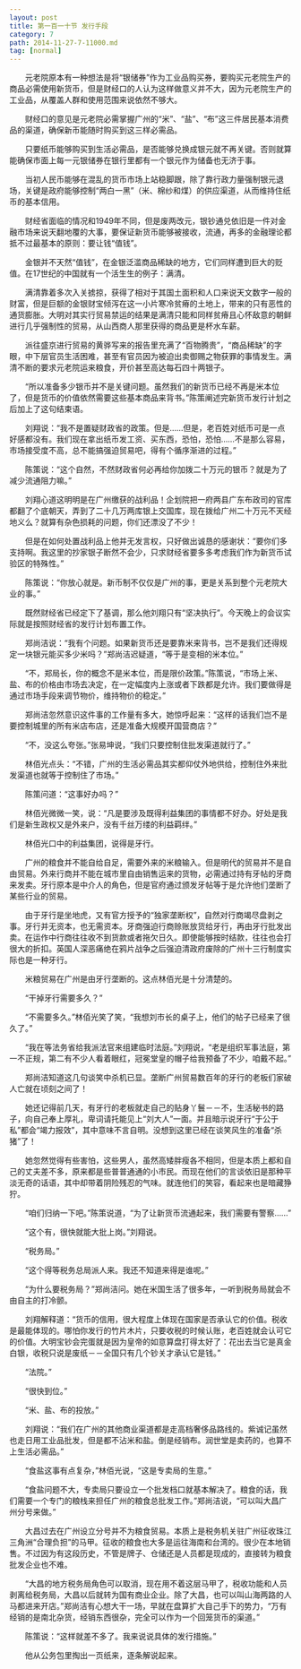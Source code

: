 ```yaml
---
layout: post
title: 第一百一十节 发行手段
category: 7
path: 2014-11-27-7-11000.md
tag: [normal]
---
```


　　元老院原本有一种想法是将“银储券”作为工业品购买券，要购买元老院生产的商品必需使用新货币，但是财经口的人认为这样做意义并不大，因为元老院生产的工业品，从覆盖人群和使用范围来说依然不够大。

　　财经口的意见是元老院必需掌握广州的“米”、“盐”、“布”这三件居民基本消费品的渠道，确保新币能随时购买到这三样必需品。

　　只要纸币能够购买到生活必需品，是否能够兑换成银元就不再关键。否则就算能确保市面上每一元银储券在银行里都有一个银元作为储备也无济于事。

　　当初人民币能够在混乱的货币市场上站稳脚跟，除了靠行政力量强制银元退场，关键是政府能够控制“两白一黑”（米、棉纱和煤）的供应渠道，从而维持住纸币的基本信用。

　　财经省面临的情况和1949年不同，但是废两改元，银钞通兑依旧是一件对金融市场来说天翻地覆的大事，要保证新货币能够被接收，流通，再多的金融理论都抵不过最基本的原则：要让钱“值钱”。

　　金银并不天然“值钱”，在金银泛滥商品稀缺的地方，它们同样遭到巨大的贬值。在17世纪的中国就有一个活生生的例子：满清。

　　满清靠着多次入关掳掠，获得了相对于其国土面积和人口来说天文数字一般的财富，但是巨额的金银财宝倾泻在这一小片寒冷贫瘠的土地上，带来的只有恶性的通货膨胀。大明对其实行贸易禁运的结果是满清只能和同样贫瘠且心怀敌意的朝鲜进行几乎强制性的贸易，从山西商人那里获得的商品更是杯水车薪。

　　派往盛京进行贸易的黄骅写来的报告里充满了“百物腾贵”，“商品稀缺”的字眼，中下层官员生活困难，甚至有官员因为被迫出卖御赐之物获罪的事情发生。满清不断的要求元老院运来粮食，开价甚至高达每石四十两银子。

　　“所以准备多少银币并不是关键问题。虽然我们的新货币已经不再是米本位了，但是货币的价值依然需要这些基本商品来背书。”陈策阐述完新货币发行计划之后加上了这句结束语。

　　刘翔说：“我不是置疑财政省的政策。但是……但是，老百姓对纸币可是一点好感都没有。我们现在拿出纸币发工资、买东西，恐怕，恐怕……不是那么容易，市场接受度不高，总不能搞强迫贸易吧，得有个循序渐进的过程。”

　　陈策说：“这个自然，不然财政省何必再给你加拨二十万元的银币？就是为了减少流通阻力嘛。”

　　刘翔心道这明明是在广州缴获的战利品！企划院把一府两县广东布政司的官库都翻了个底朝天，弄到了二十几万两库银上交国库，现在拨给广州二十万元不天经地义么？就算有杂色损耗的问题，你们还漂没了不少！

　　但是在如何处置战利品上他并无发言权，只好做出诚恳的感谢状：“要你们多支持啊。我这里的抄家银子断然不会少，只求财经省要多多考虑我们作为新货币试验区的特殊性。”

　　陈策说：“你放心就是。新币制不仅仅是广州的事，更是关系到整个元老院大业的事。”

　　既然财经省已经定下了基调，那么他刘翔只有“坚决执行”。今天晚上的会议实际就是按照财经省的发行计划布置工作。

　　郑尚洁说：“我有个问题。如果新货币还是要靠米来背书，岂不是我们还得规定一块银元能买多少米吗？”郑尚洁迟疑道，“等于是变相的米本位。”

　　“不，郑局长，你的概念不是米本位，而是限价政策。”陈策说，“市场上米、盐、布的价格由市场去决定，在一定幅度内上涨或者下跌都是允许。我们要做得是通过市场手段来调节物价，维持物价的稳定。”

　　郑尚洁忽然意识这件事的工作量有多大，她惊呼起来：“这样的话我们岂不是要控制城里的所有米店布店，还是准备大规模开国营商店？”

　　“不，没这么夸张。”张易坤说，“我们只要控制住批发渠道就行了。”

　　林佰光点头：“不错，广州的生活必需品其实都仰仗外地供给，控制住外来批发渠道也就等于控制住了市场。”

　　陈策问道：“这事好办吗？”

　　林佰光微微一笑，说：“凡是要涉及既得利益集团的事情都不好办。好处是我们是新生政权又是外来户，没有千丝万缕的利益羁绊。”

　　林佰光口中的利益集团，说得是牙行。

　　广州的粮食并不能自给自足，需要外来的米粮输入。但是明代的贸易并不是自由贸易。外来行商并不能在城市里自由销售运来的货物，必需通过持有牙帖的牙商来发卖。牙行原本是中介人的角色，但是官府通过颁发牙帖等于是允许他们垄断了某些行业的贸易。

　　由于牙行是坐地虎，又有官方授予的“独家垄断权”，自然对行商竭尽盘剥之事。牙行并无资本，也无需资本。牙商强迫行商赊账放货给牙行，再由牙行批发出卖。在运作中行商往往收不到货款或者拖欠日久。即使能够按时结款，往往也会打很大的折扣。英国人深恶痛绝在鸦片战争之后强迫清政府废除的广州十三行制度实际也是一种牙行。

　　米粮贸易在广州是由牙行垄断的。这点林佰光是十分清楚的。

　　“干掉牙行需要多久？”

　　“不需要多久。”林佰光笑了笑，“我想刘市长的桌子上，他们的帖子已经来了很久了。”

　　“我在等法务省给我派法官来组建临时法庭。”刘翔说，“老是组织军事法庭，第一不正规，第二有不少人看着眼红，冠冕堂皇的帽子给我预备了不少，咱戴不起。”

　　郑尚洁知道这几句谈笑中杀机已显。垄断广州贸易数百年的牙行的老板们家破人亡就在顷刻之间了！

　　她还记得前几天，有牙行的老板就走自己的贴身丫鬟－－不，生活秘书的路子，向自己奉上厚礼，卑词请托能见上“刘大人”一面。并且暗示说牙行“于公于私”都会“竭力报效”，其中意味不言自明。没想到这里已经在谈笑风生的准备“杀猪”了！

　　她忽然觉得有些害怕，这些男人，虽然高矮胖瘦各不相同，但是本质上都和自己的丈夫差不多，原来都是些普普通通的小市民。而现在他们的言谈依旧是那种平淡无奇的话语，其中却带着阴险残忍的气味。就连他们的笑容，看起来也是暗藏狰狞。

　　“咱们归纳一下吧。”陈策说道，“为了让新货币流通起来，我们需要有警察……”

　　“这个有，很快就能大批上岗。”刘翔说。

　　“税务局。”

　　“这个得等税务总局派人来。我还不知道来得是谁呢。”

　　“为什么要税务局？”郑尚洁问。她在米国生活了很多年，一听到税务局就会不由自主的打冷颤。

　　刘翔解释道：“货币的信用，很大程度上体现在国家是否承认它的价值。税收是最能体现的。哪怕你发行的竹片木片，只要收税的时候认账，老百姓就会认可它的价值。大明宝钞会完蛋就是因为皇帝的如意算盘打得太好了：花出去当它是真金白银，收税只说是废纸－－全国只有几个钞关才承认它是钱。”

　　“法院。”

　　“很快到位。”

　　“米、盐、布的投放。”

　　刘翔说：“我们在广州的其他商业渠道都是走高档奢侈品路线的。紫诚记虽然也走日用工业品批发，但是都不沾米和盐。倒是经销布。润世堂是卖药的，也算不上生活必需品。”

　　“食盐这事有点复杂，”林佰光说，“这是专卖局的生意。”

　　“食盐问题不大，专卖局只要设立一个批发档口就基本解决了。粮食的话，我们需要一个专门的粮栈来担任广州的粮食总批发工作。”郑尚洁说，“可以叫大昌广州分号来做。”

　　大昌过去在广州设立分号并不为粮食贸易。本质上是税务机关驻广州征收珠江三角洲“合理负担”的马甲。征收的粮食也大多是运往海南和台湾的。很少在本地销售。不过因为有这段历史，不管是牌子、仓储还是人员都是现成的，直接转为粮食批发企业也不难。

　　“大昌的地方税务局角色可以取消，现在用不着这层马甲了，税收功能和人员剥离给税务局，大昌以后就转为国有商业企业。除了大昌，也可以叫山海两路的人马都进来开店。”郑尚洁有心想大干一场，早就在盘算扩大自己手下的势力，“万有经销的是南北杂货，经销东西很杂，完全可以作为一个回笼货币的渠道。”

　　陈策说：“这样就差不多了。我来说说具体的发行措施。”

　　他从公务包里掏出一页纸来，逐条解说起来。
